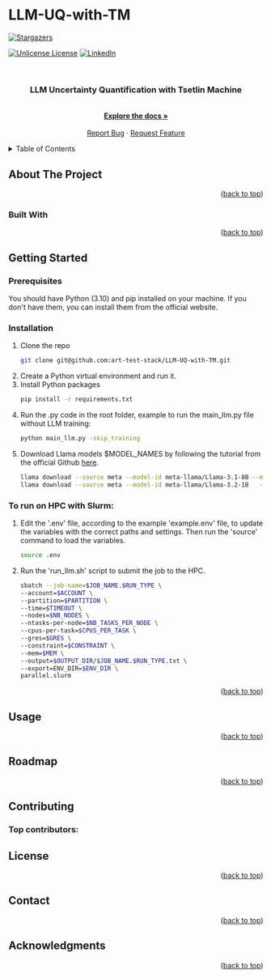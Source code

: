 # LLM-UQ-with-TM

<a id="readme-top"></a>

<!-- PROJECT SHIELDS -->

<!-- [![Contributors][contributors-shield]][contributors-url] -->
<!-- [![Forks][forks-shield]][forks-url] -->
[![Stargazers][stars-shield]][stars-url]
<!-- [![Issues][issues-shield]][issues-url] -->
[![Unlicense License][license-shield]][license-url]
[![LinkedIn][linkedin-shield]][linkedin-url]



<!-- PROJECT LOGO -->
<br />
<div align="center">
  <!-- <a href="https://github.com/art-test-stack/LLM-UQ-with-TM">
    <img src="images/logo.png" alt="Logo" width="80" height="80">
  </a> -->

  <h3 align="center">LLM Uncertainty Quantification with Tsetlin Machine</h3>

  <p align="center">
    <!-- An awesome README template to jumpstart your projects! -->
    <br />
    <a href="https://github.com/art-test-stack/LLM-UQ-with-TM"><strong>Explore the docs »</strong></a>
    <br />
    <br />
    <!-- <a href="https://github.com/art-test-stack/LLM-UQ-with-TM">View Demo</a> 
    &middot;-->
    <a href="https://github.com/art-test-stack/LLM-UQ-with-TM/issues/new?labels=bug&template=bug-report---.md">Report Bug</a>
    &middot;
    <a href="https://github.com/art-test-stack/LLM-UQ-with-TM/issues/new?labels=enhancement&template=feature-request---.md">Request Feature</a>
  </p>
</div>



<!-- TABLE OF CONTENTS -->
<details>
  <summary>Table of Contents</summary>
  <ol>
    <li>
      <a href="#about-the-project">About The Project</a>
      <ul>
        <li><a href="#built-with">Built With</a></li>
      </ul>
    </li>
    <li>
      <a href="#getting-started">Getting Started</a>
      <ul>
        <li><a href="#prerequisites">Prerequisites</a></li>
        <li><a href="#installation">Installation</a></li>
      </ul>
    </li>
    <li><a href="#usage">Usage</a></li>
    <li><a href="#roadmap">Roadmap</a></li>
    <li><a href="#contributing">Contributing</a></li>
    <li><a href="#license">License</a></li>
    <li><a href="#contact">Contact</a></li>
    <li><a href="#acknowledgments">Acknowledgments</a></li>
  </ol>
</details>



<!-- ABOUT THE PROJECT -->
## About The Project

<!-- [![Product Name Screen Shot][product-screenshot]](https://example.com)

There are many great README templates available on GitHub; however, I didn't find one that really suited my needs so I created this enhanced one. I want to create a README template so amazing that it'll be the last one you ever need -- I think this is it.

Here's why:
* Your time should be focused on creating something amazing. A project that solves a problem and helps others
* You shouldn't be doing the same tasks over and over like creating a README from scratch
* You should implement DRY principles to the rest of your life :smile:

Of course, no one template will serve all projects since your needs may be different. So I'll be adding more in the near future. You may also suggest changes by forking this repo and creating a pull request or opening an issue. Thanks to all the people have contributed to expanding this template!

Use the `BLANK_README.md` to get started. -->

<p align="right">(<a href="#readme-top">back to top</a>)</p>



### Built With

<!-- This section should list any major frameworks/libraries used to bootstrap your project. Leave any add-ons/plugins for the acknowledgements section. Here are a few examples.

* [![Next][Next.js]][Next-url]
* [![React][React.js]][React-url]
* [![Vue][Vue.js]][Vue-url]
* [![Angular][Angular.io]][Angular-url]
* [![Svelte][Svelte.dev]][Svelte-url]
* [![Laravel][Laravel.com]][Laravel-url]
* [![Bootstrap][Bootstrap.com]][Bootstrap-url]
* [![JQuery][JQuery.com]][JQuery-url] -->

<p align="right">(<a href="#readme-top">back to top</a>)</p>



<!-- GETTING STARTED -->
## Getting Started

### Prerequisites

You should have Python (3.10) and pip installed on your machine. If you don't have them, you can install them from the official website.
<!-- * bash
  ```sh
  pip install -r requirements.txt
  ``` -->

### Installation

1. Clone the repo
   ```sh
   git clone git@github.com:art-test-stack/LLM-UQ-with-TM.git
   ```
2. Create a Python virtual environment and run it.
3. Install Python packages
   ```sh
   pip install -r requirements.txt
   ```
4. Run the .py code in the root folder, example to run the main_llm.py file without LLM training:
   ```sh
   python main_llm.py -skip_training
   ```
5. Download Llama models $MODEL_NAMES by following the tutorial from the official Github [here](https://github.com/meta-llama/llama-models).
    ```sh
    llama download --source meta --model-id meta-llama/Llama-3.1-8B --meta-url $LLAMA_31_URL
    llama download --source meta --model-id meta-llama/Llama-3.2-1B   --meta-url $LLAMA_32_URL
    ```
### To run on HPC with Slurm:

1. Edit the '.env' file, according to the example 'example.env' file, to update the variables with the correct paths and settings. Then run the 'source' command to load the variables.
    ```sh
    source .env
    ```
2. Run the 'run_llm.sh' script to submit the job to the HPC.
    ```sh
    sbatch --job-name=$JOB_NAME.$RUN_TYPE \
    --account=$ACCOUNT \
    --partition=$PARTITION \
    --time=$TIMEOUT \
    --nodes=$NB_NODES \
    --ntasks-per-node=$NB_TASKS_PER_NODE \
    --cpus-per-task=$CPUS_PER_TASK \
    --gres=$GRES \
    --constraint=$CONSTRAINT \
    --mem=$MEM \
    --output=$OUTPUT_DIR/$JOB_NAME.$RUN_TYPE.txt \
    --export=ENV_DIR=$ENV_DIR \
    parallel.slurm 
    ```

<p align="right">(<a href="#readme-top">back to top</a>)</p>


<!-- USAGE EXAMPLES -->
## Usage

<!-- Use this space to show useful examples of how a project can be used. Additional screenshots, code examples and demos work well in this space. You may also link to more resources.

_For more examples, please refer to the [Documentation](https://example.com)_ -->

<p align="right">(<a href="#readme-top">back to top</a>)</p>



<!-- ROADMAP -->
## Roadmap

<!-- - [x] Add Changelog
- [x] Add back to top links
- [ ] Add Additional Templates w/ Examples
- [ ] Add "components" document to easily copy & paste sections of the readme
- [ ] Multi-language Support
    - [ ] Chinese
    - [ ] Spanish

See the [open issues](https://github.com/art-test-stack/LLM-UQ-with-TM/issues) for a full list of proposed features (and known issues). -->

<p align="right">(<a href="#readme-top">back to top</a>)</p>



<!-- CONTRIBUTING -->
## Contributing

<!-- Contributions are what make the open source community such an amazing place to learn, inspire, and create. Any contributions you make are **greatly appreciated**.

If you have a suggestion that would make this better, please fork the repo and create a pull request. You can also simply open an issue with the tag "enhancement".
Don't forget to give the project a star! Thanks again!

1. Fork the Project
2. Create your Feature Branch (`git checkout -b feature/AmazingFeature`)
3. Commit your Changes (`git commit -m 'Add some AmazingFeature'`)
4. Push to the Branch (`git push origin feature/AmazingFeature`)
5. Open a Pull Request -->

### Top contributors:

<!-- <a href="https://github.com/art-test-stack/LLM-UQ-with-TM/graphs/contributors">
  <img src="https://contrib.rocks/image?repo=https://github.com/art-test-stack/LLM-UQ-with-TM" alt="contrib.rocks image" />
</a>

<p align="right">(<a href="#readme-top">back to top</a>)</p> -->



<!-- LICENSE -->
## License

<!-- Distributed under the Unlicense License. See `LICENSE.txt` for more information. -->

<p align="right">(<a href="#readme-top">back to top</a>)</p>



<!-- CONTACT -->
## Contact
<!-- 
Your Name - [@your_twitter](https://twitter.com/your_username) - email@example.com

Project Link: [https://github.com/your_username/repo_name](https://github.com/your_username/repo_name) -->

<p align="right">(<a href="#readme-top">back to top</a>)</p>



<!-- ACKNOWLEDGMENTS -->
## Acknowledgments

<!-- Use this space to list resources you find helpful and would like to give credit to. I've included a few of my favorites to kick things off!

* [Choose an Open Source License](https://choosealicense.com)
* [GitHub Emoji Cheat Sheet](https://www.webpagefx.com/tools/emoji-cheat-sheet)
* [Malven's Flexbox Cheatsheet](https://flexbox.malven.co/)
* [Malven's Grid Cheatsheet](https://grid.malven.co/)
* [Img Shields](https://shields.io)
* [GitHub Pages](https://pages.github.com)
* [Font Awesome](https://fontawesome.com)
* [React Icons](https://react-icons.github.io/react-icons/search) -->

<p align="right">(<a href="#readme-top">back to top</a>)</p>



<!-- MARKDOWN LINKS & IMAGES -->
<!-- https://www.markdownguide.org/basic-syntax/#reference-style-links -->
[contributors-shield]: https://img.shields.io/github/contributors/art-test-stack/LLM-UQ-with-TM.svg?style=for-the-badge
[contributors-url]: https://github.com/art-test-stack/LLM-UQ-with-TM/graphs/contributors
[forks-shield]: https://img.shields.io/github/forks/art-test-stack/LLM-UQ-with-TM.svg?style=for-the-badge
[forks-url]: https://github.com/art-test-stack/LLM-UQ-with-TM/network/members
[stars-shield]: https://img.shields.io/github/stars/art-test-stack/LLM-UQ-with-TM.svg?style=for-the-badge
[stars-url]: https://github.com/art-test-stack/LLM-UQ-with-TM/stargazers
[issues-shield]: https://img.shields.io/github/issues/art-test-stack/LLM-UQ-with-TM.svg?style=for-the-badge
[issues-url]: https://github.com/art-test-stack/LLM-UQ-with-TM/issues
[license-shield]: https://img.shields.io/github/license/art-test-stack/LLM-UQ-with-TM.svg?style=for-the-badge
[license-url]: https://github.com/art-test-stack/LLM-UQ-with-TM/blob/master/LICENSE.txt
[linkedin-shield]: https://img.shields.io/badge/-LinkedIn-black.svg?style=for-the-badge&logo=linkedin&colorB=555
[linkedin-url]: https://linkedin.com/in/othneildrew
[product-screenshot]: images/screenshot.png
[Next.js]: https://img.shields.io/badge/next.js-000000?style=for-the-badge&logo=nextdotjs&logoColor=white
[Next-url]: https://nextjs.org/
[React.js]: https://img.shields.io/badge/React-20232A?style=for-the-badge&logo=react&logoColor=61DAFB
[React-url]: https://reactjs.org/
[Vue.js]: https://img.shields.io/badge/Vue.js-35495E?style=for-the-badge&logo=vuedotjs&logoColor=4FC08D
[Vue-url]: https://vuejs.org/
[Angular.io]: https://img.shields.io/badge/Angular-DD0031?style=for-the-badge&logo=angular&logoColor=white
[Angular-url]: https://angular.io/
[Svelte.dev]: https://img.shields.io/badge/Svelte-4A4A55?style=for-the-badge&logo=svelte&logoColor=FF3E00
[Svelte-url]: https://svelte.dev/
[Laravel.com]: https://img.shields.io/badge/Laravel-FF2D20?style=for-the-badge&logo=laravel&logoColor=white
[Laravel-url]: https://laravel.com
[Bootstrap.com]: https://img.shields.io/badge/Bootstrap-563D7C?style=for-the-badge&logo=bootstrap&logoColor=white
[Bootstrap-url]: https://getbootstrap.com
[JQuery.com]: https://img.shields.io/badge/jQuery-0769AD?style=for-the-badge&logo=jquery&logoColor=white
[JQuery-url]: https://jquery.com 